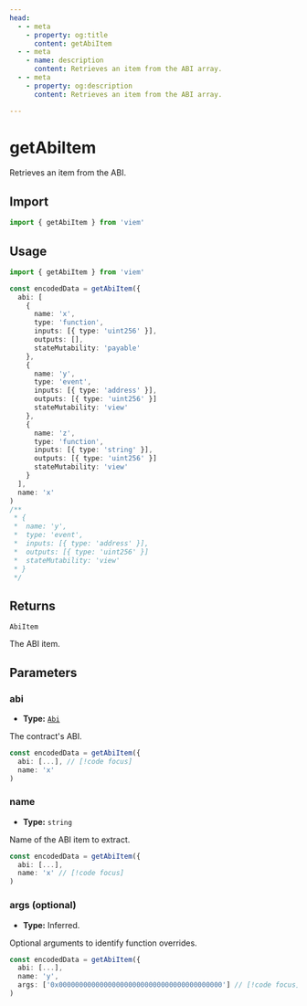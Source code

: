 ```yaml
---
head:
  - - meta
    - property: og:title
      content: getAbiItem
  - - meta
    - name: description
      content: Retrieves an item from the ABI array.
  - - meta
    - property: og:description
      content: Retrieves an item from the ABI array.

---
```


# getAbiItem

Retrieves an item from the ABI.

## Import

```ts
import { getAbiItem } from 'viem'
```

## Usage

```ts
import { getAbiItem } from 'viem'

const encodedData = getAbiItem({
  abi: [
    { 
      name: 'x', 
      type: 'function', 
      inputs: [{ type: 'uint256' }], 
      outputs: [],
      stateMutability: 'payable'
    },
    { 
      name: 'y', 
      type: 'event', 
      inputs: [{ type: 'address' }], 
      outputs: [{ type: 'uint256' }]
      stateMutability: 'view'
    },
    { 
      name: 'z', 
      type: 'function', 
      inputs: [{ type: 'string' }],
      outputs: [{ type: 'uint256' }]
      stateMutability: 'view'
    }
  ],
  name: 'x'
)
/**
 * { 
 *  name: 'y', 
 *  type: 'event', 
 *  inputs: [{ type: 'address' }], 
 *  outputs: [{ type: 'uint256' }]
 *  stateMutability: 'view'
 * }
 */
```

## Returns

`AbiItem`

The ABI item.

## Parameters

### abi

- **Type:** [`Abi`](/docs/glossary/types#TODO)

The contract's ABI.

```ts
const encodedData = getAbiItem({
  abi: [...], // [!code focus]
  name: 'x'
)
```

### name

- **Type:** `string`

Name of the ABI item to extract.

```ts
const encodedData = getAbiItem({
  abi: [...],
  name: 'x' // [!code focus]
)
```

### args (optional)

- **Type:** Inferred.

Optional arguments to identify function overrides.

```ts
const encodedData = getAbiItem({
  abi: [...],
  name: 'y',
  args: ['0x0000000000000000000000000000000000000000'] // [!code focus]
)
```

